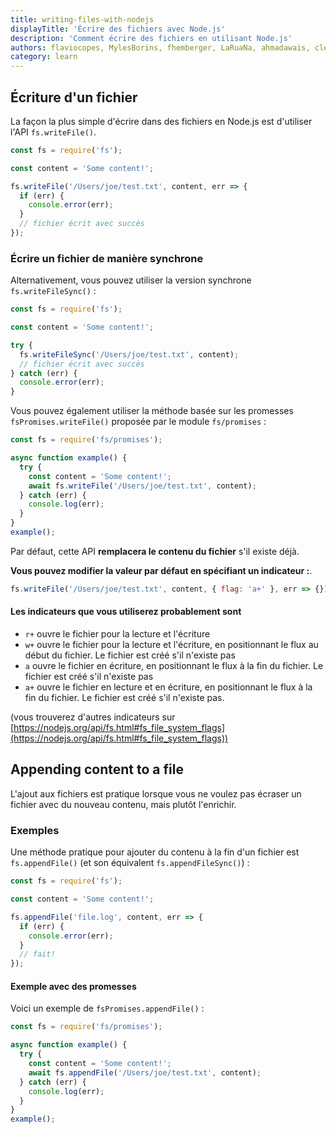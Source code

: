 ```yaml
---
title: writing-files-with-nodejs
displayTitle: 'Écrire des fichiers avec Node.js'
description: 'Comment écrire des fichiers en utilisant Node.js'
authors: flaviocopes, MylesBorins, fhemberger, LaRuaNa, ahmadawais, clean99, ovflowd
category: learn
---
```


## Écriture d'un fichier

La façon la plus simple d'écrire dans des fichiers en Node.js est d'utiliser l'API `fs.writeFile()`.

```js
const fs = require('fs');

const content = 'Some content!';

fs.writeFile('/Users/joe/test.txt', content, err => {
  if (err) {
    console.error(err);
  }
  // fichier écrit avec succès
});
```

### Écrire un fichier de manière synchrone

Alternativement, vous pouvez utiliser la version synchrone `fs.writeFileSync()` :

```js
const fs = require('fs');

const content = 'Some content!';

try {
  fs.writeFileSync('/Users/joe/test.txt', content);
  // fichier écrit avec succès
} catch (err) {
  console.error(err);
}
```

Vous pouvez également utiliser la méthode basée sur les promesses `fsPromises.writeFile()` proposée par le module `fs/promises` :

```js
const fs = require('fs/promises');

async function example() {
  try {
    const content = 'Some content!';
    await fs.writeFile('/Users/joe/test.txt', content);
  } catch (err) {
    console.log(err);
  }
}
example();
```

Par défaut, cette API **remplacera le contenu du fichier** s'il existe déjà.

**Vous pouvez modifier la valeur par défaut en spécifiant un indicateur :**.

```js
fs.writeFile('/Users/joe/test.txt', content, { flag: 'a+' }, err => {});
```

#### Les indicateurs que vous utiliserez probablement sont

* `r+` ouvre le fichier pour la lecture et l'écriture
* `w+` ouvre le fichier pour la lecture et l'écriture, en positionnant le flux au début du fichier. Le fichier est créé s'il n'existe pas
* `a` ouvre le fichier en écriture, en positionnant le flux à la fin du fichier. Le fichier est créé s'il n'existe pas
* `a+` ouvre le fichier en lecture et en écriture, en positionnant le flux à la fin du fichier. Le fichier est créé s'il n'existe pas.

(vous trouverez d'autres indicateurs sur [https://nodejs.org/api/fs.html#fs_file_system_flags](https://nodejs.org/api/fs.html#fs_file_system_flags))

## Appending content to a file

L'ajout aux fichiers est pratique lorsque vous ne voulez pas écraser un fichier avec du nouveau contenu, mais plutôt l'enrichir.

### Exemples

Une méthode pratique pour ajouter du contenu à la fin d'un fichier est `fs.appendFile()` (et son équivalent `fs.appendFileSync()`) :

```js
const fs = require('fs');

const content = 'Some content!';

fs.appendFile('file.log', content, err => {
  if (err) {
    console.error(err);
  }
  // fait!
});
```

#### Exemple avec des promesses

Voici un exemple de `fsPromises.appendFile()` :

```js
const fs = require('fs/promises');

async function example() {
  try {
    const content = 'Some content!';
    await fs.appendFile('/Users/joe/test.txt', content);
  } catch (err) {
    console.log(err);
  }
}
example();
```
